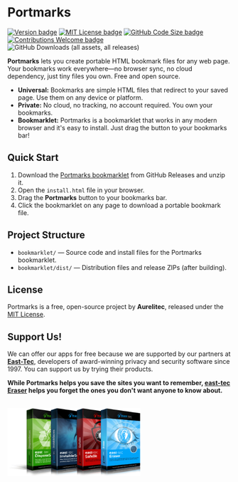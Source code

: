 # Portmarks

[![Version badge](https://img.shields.io/github/v/tag/aurelitec/Portmarks?color=forestgreen&label=version)](https://github.com/aurelitec/Portmarks/releases)
[![MIT License badge](https://img.shields.io/github/license/aurelitec/Portmarks?color=9c0000)](LICENSE)
[![GitHub Code Size badge](https://img.shields.io/github/languages/code-size/aurelitec/Portmarks)](https://github.com/aurelitec/Portmarks)
[![Contributions Welcome badge](https://img.shields.io/badge/contributions-welcome-cornflowerblue)](#Contributing)
![GitHub Downloads (all assets, all releases)](https://img.shields.io/github/downloads/aurelitec/Portmarks/total)

**Portmarks** lets you create portable HTML bookmark files for any web page. Your bookmarks work everywhere—no browser sync, no cloud dependency, just tiny files you own. Free and open source.

- **Universal:** Bookmarks are simple HTML files that redirect to your saved page. Use them on any device or platform.
- **Private:** No cloud, no tracking, no account required. You own your bookmarks.
- **Bookmarklet:** Portmarks is a bookmarklet that works in any modern browser and it's easy to install. Just drag the button to your bookmarks bar!

## Quick Start

1. Download the [Portmarks bookmarklet](https://github.com/aurelitec/Portmarks/releases/latest/download/portmarks-bookmarklet-1.0.0.zip) from GitHub Releases and unzip it.
2. Open the `install.html` file in your browser.
3. Drag the **Portmarks** button to your bookmarks bar.
4. Click the bookmarklet on any page to download a portable bookmark file.

## Project Structure

- `bookmarklet/` — Source code and install files for the Portmarks bookmarklet.
- `bookmarklet/dist/` — Distribution files and release ZIPs (after building).

## License

Portmarks is a free, open-source project by **Aurelitec**, released under the [MIT License](LICENSE).

## Support Us!

We can offer our apps for free because we are supported by our partners at **[East-Tec](https://www.east-tec.com/)**, developers of award-winning privacy and security software since 1997. You can support us by trying their products.

**While Portmarks helps you save the sites you want to remember, [east-tec Eraser](https://www.east-tec.com/eraser/) helps you forget the ones you don't want anyone to know about.**

<p><br><a href="https://www.east-tec.com/">
  <img  src="repo-assets/east-tec-product-boxes.png" alt="East-Tec product boxes" width="300">
</a></p>
